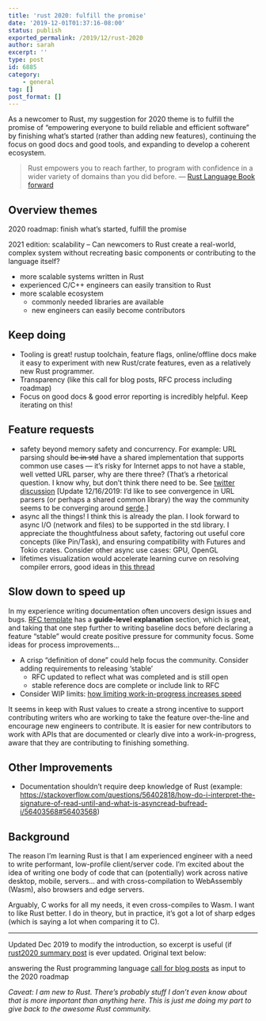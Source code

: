 ```yaml
---
title: 'rust 2020: fulfill the promise'
date: '2019-12-01T01:37:16-08:00'
status: publish
exported_permalink: /2019/12/rust-2020
author: sarah
excerpt: ''
type: post
id: 6885
category:
    - general
tag: []
post_format: []
---
```

As a newcomer to Rust, my suggestion for 2020 theme is to fulfill the promise of “empowering everyone to build reliable and efficient software” by finishing what’s started (rather than adding new features), continuing the focus on good docs and good tools, and expanding to develop a coherent ecosystem.

> Rust empowers you to reach farther, to program with confidence in a wider variety of domains than you did before. — [Rust Language Book forward](https://doc.rust-lang.org/book/foreword.html)

Overview themes
---------------

2020 roadmap: finish what’s started, fulfill the promise

2021 edition: scalability – Can newcomers to Rust create a real-world, complex system without recreating basic components or contributing to the language itself?

- more scalable systems written in Rust
- experienced C/C++ engineers can easily transition to Rust
- more scalable ecosystem 
  - commonly needed libraries are available
  - new engineers can easily become contributors

Keep doing
----------

- Tooling is great! rustup toolchain, feature flags, online/offline docs make it easy to experiment with new Rust/crate features, even as a relatively new Rust programmer.
- Transparency (like this call for blog posts, RFC process including roadmap)
- Focus on good docs &amp; good error reporting is incredibly helpful. Keep iterating on this!

Feature requests
----------------

- safety beyond memory safety and concurrency. For example: URL parsing should <strike>be in std</strike> have a shared implementation that supports common use cases — it’s risky for Internet apps to not have a stable, well vetted URL parser, why are there three? (That’s a rhetorical question. I know why, but don’t think there need to be. See [twitter discussion](https://twitter.com/NikolaiVazquez/status/1149063581226295297) \[Update 12/16/2019: I’d like to see convergence in URL parsers (or perhaps a shared common library) the way the community seems to be converging around [serde](https://serde.rs/).\]
- async all the things! I think this is already the plan. I look forward to async I/O (network and files) to be supported in the std library. I appreciate the thoughtfulness about safety, factoring out useful core concepts (like Pin/Task), and ensuring compatibility with Futures and Tokio crates. Consider other async use cases: GPU, OpenGL
- lifetimes visualization would accelerate learning curve on resolving compiler errors, good ideas in [this thread](https://twitter.com/ultrasaurus/status/1183136267208232961)

Slow down to speed up
---------------------

In my experience writing documentation often uncovers design issues and bugs. [RFC template](https://github.com/rust-lang/rfcs/blob/master/0000-template.md) has a **guide-level explanation** section, which is great, and taking that one step further to writing baseline docs before declaring a feature “stable” would create positive pressure for community focus. Some ideas for process improvements…

- A crisp “definition of done” could help focus the community. Consider adding requirements to releasing ‘stable’ 
  - RFC updated to reflect what was completed and is still open
  - stable reference docs are complete or include link to RFC
- Consider WIP limits: [how limiting work-in-progress increases speed](https://leankit.com/learn/kanban/how-to-use-wip-limits-to-increase-speed/)

It seems in keep with Rust values to create a strong incentive to support contributing writers who are working to take the feature over-the-line and encourage new engineers to contribute. It is easier for new contributors to work with APIs that are documented or clearly dive into a work-in-progress, aware that they are contributing to finishing something.

Other Improvements
------------------

- Documentation shouldn’t require deep knowledge of Rust (example: https://stackoverflow.com/questions/56402818/how-do-i-interpret-the-signature-of-read-until-and-what-is-asyncread-bufread-i/56403568#56403568)

Background
----------

The reason I’m learning Rust is that I am experienced engineer with a need to write performant, low-profile client/server code. I’m excited about the idea of writing one body of code that can (potentially) work across native desktop, mobile, servers… and with cross-compilation to WebAssembly (Wasm), also browsers and edge servers.

Arguably, C works for all my needs, it even cross-compiles to Wasm. I want to like Rust better. I do in theory, but in practice, it’s got a lot of sharp edges (which is saying a lot when comparing it to C).

- - - - - -

Updated Dec 2019 to modify the introduction, so excerpt is useful (if [rust2020 summary post](https://readrust.net/rust-2020) is ever updated. Original text below:

answering the Rust programming language [call for blog posts](https://blog.rust-lang.org/2019/10/29/A-call-for-blogs-2020.html) as input to the 2020 roadmap

*Caveat: I am new to Rust. There’s probably stuff I don’t even know about that is more important than anything here. This is just me doing my part to give back to the awesome Rust community.*